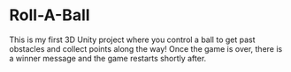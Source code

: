 # Roll-A-Ball
This is my first 3D Unity project where you control a ball to get past obstacles and collect points along the way! Once the game is over, there is a winner message and the game restarts shortly after.
